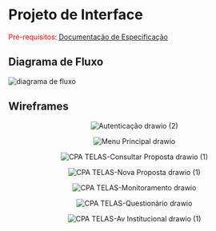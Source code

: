
# Projeto de Interface

<span style="color:red">Pré-requisitos: <a href="2-Especificação do Projeto.md"> Documentação de Especificação</a></span>



## Diagrama de Fluxo

![diagrama de fluxo](https://github.com/ICEI-PUC-Minas-PMV-SInt/pmv-sint-2023-2-e5-proj-mov-t1-cpa_ifmg/assets/89482697/84e57fd2-77b1-45ac-8e73-f004f56bc7f1)



## Wireframes

<div align="center">
 
 ![Autenticação drawio (2)](https://github.com/ICEI-PUC-Minas-PMV-SInt/pmv-sint-2023-2-e5-proj-mov-t1-cpa_ifmg/assets/49229699/4f4dc51b-7144-4c5a-b173-66f632be7474)

</div>


<div align="center">
 
 ![Menu Principal drawio](https://github.com/ICEI-PUC-Minas-PMV-SInt/pmv-sint-2023-2-e5-proj-mov-t1-cpa_ifmg/assets/49229699/14d21045-a679-4609-afff-a56283a8559e)

</div>


<div align="center">

![CPA TELAS-Consultar Proposta drawio (1)](https://github.com/ICEI-PUC-Minas-PMV-SInt/pmv-sint-2023-2-e5-proj-mov-t1-cpa_ifmg/assets/49229699/4d28b093-dbe3-4d76-8208-20d24091fd5d)

</div>


<div align="center">
 
![CPA TELAS-Nova Proposta drawio (1)](https://github.com/ICEI-PUC-Minas-PMV-SInt/pmv-sint-2023-2-e5-proj-mov-t1-cpa_ifmg/assets/49229699/5b355ad8-5a69-4765-929b-e49632842d0e)

</div>

<div align="center">

 ![CPA TELAS-Monitoramento drawio](https://github.com/ICEI-PUC-Minas-PMV-SInt/pmv-sint-2023-2-e5-proj-mov-t1-cpa_ifmg/assets/49229699/c36bf310-ecc4-4400-bcaa-d4a434859326)

</div>

<div align="center">
 
![CPA TELAS-Questionário drawio](https://github.com/ICEI-PUC-Minas-PMV-SInt/pmv-sint-2023-2-e5-proj-mov-t1-cpa_ifmg/assets/49229699/735ac797-b7dd-4841-8c55-c9d7dc18db34)

</div>


<div align="center">
 
 ![CPA TELAS-Av  Institucional drawio (1)](https://github.com/ICEI-PUC-Minas-PMV-SInt/pmv-sint-2023-2-e5-proj-mov-t1-cpa_ifmg/assets/49229699/8d33a413-df5d-472b-a266-feeb794d0ef5)

</div>

